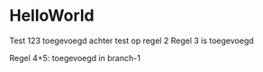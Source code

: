# HelloWorld
Test 123 toegevoegd achter test op regel 2
Regel 3 is toegevoegd

Regel 4+5: toegevoegd in branch-1
